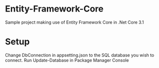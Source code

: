 # Entity-Framework-Core
Sample project making use of Entity Framework Core in .Net Core 3.1


# Setup
Change DbConnection in appsetting.json to the SQL database you wish to connect.
Run Update-Database in Package Manager Console

